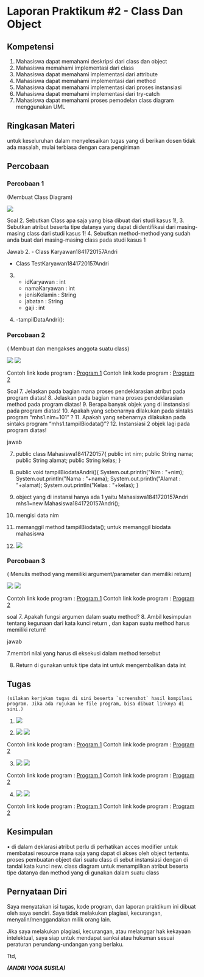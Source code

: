 # Laporan Praktikum #2 - Class Dan Object

## Kompetensi

1) Mahasiswa dapat memahami deskripsi dari class dan object
2) Mahasiswa memahami implementasi dari class
3) Mahasiswa dapat memahami implementasi dari attribute
4) Mahasiswa dapat memahami implementasi dari method
5) Mahasiswa dapat memahami implementasi dari proses instansiasi
6) Mahasiswa dapat memahami implementasi dari try-catch
7) Mahasiswa dapat memahami proses pemodelan class diagram menggunakan UML



## Ringkasan Materi

untuk keseluruhan dalam menyelesaikan tugas yang di berikan dosen tidak ada masalah, mulai terbiasa dengan cara pengiriman 

## Percobaan

### Percobaan 1

(Membuat Class Diagram)


![](img/Karyawan.png)

Soal
2. Sebutkan Class apa saja yang bisa dibuat dari studi kasus 1!,
3. Sebutkan atribut beserta tipe datanya yang dapat diidentifikasi dari masing-masing
class dari studi kasus 1!
4. Sebutkan method-method yang sudah anda buat dari masing-masing class pada studi
kasus 1

Jawab
2. - Class Karyawan1841720157Andri
   - Class TestKaryawan1841720157Andri

3. - idKaryawan : int
   - namaKaryawan : int
   - jenisKelamin : String
   - jabatan : String
   - gaji : int

4. -tampilDataAndri():



### Percobaan 2

( Membuat dan mengakses anggota suatu class)

![](img/Mahasiswa1841720157Andri.png)
![](img/TestMahasiswa1841720157Andri.png)

Contoh link kode program : [Program 1](../../src/2_Class_dan_Object/Mahasiswa1841720157Andri.java)
Contoh link kode program : [Program 2](../../src/2_Class_dan_Object/TestMahasiswa1841720157Andri.java)

Soal
7. Jelaskan pada bagian mana proses pendeklarasian atribut pada program diatas!
8. Jelaskan pada bagian mana proses pendeklarasian method pada program diatas!
9. Berapa banyak objek yang di instansiasi pada program diatas!
10. Apakah yang sebenarnya dilakukan pada sintaks program “mhs1.nim=101” ?
11. Apakah yang sebenarnya dilakukan pada sintaks program “mhs1.tampilBiodata()”? 
12. Instansiasi 2 objek lagi pada program diatas!

jawab

7. public class Mahasiswa1841720157{
    public int nim;
    public String nama;
    public String alamat;
    public String kelas;
}

8. public void  tampilBiodataAndri(){
    System.out.println("Nim    : "+nim);
    System.out.println("Nama    : "+nama);
    System.out.println("Alamat    : "+alamat);
    System.out.println("Kelas    : "+kelas);
}

9. object yang di instansi hanya ada 1 yaitu 
    Mahasiswa1841720157Andri mhs1=new Mahasiswa1841720157Andri();

10. mengisi data nim

11. memanggil method tampilBiodata(); untuk memanggil biodata mahasiswa

12. ![](img/MahasiswaSoal.png)

### Percobaan 3

( Menulis method yang memiliki argument/parameter dan memiliki return)

![](img/Barang1841720157Andri.png)
![](img/TestBarang1841720157Andri.png)

Contoh link kode program : [Program 1](../../src/2_Class_dan_Object/Barang1841720157Andri.java)
Contoh link kode program : [Program 2](../../src/2_Class_dan_Object/TestBarang1841720157Andri.java)

soal
7. Apakah fungsi argumen dalam suatu method?
8. Ambil kesimpulan tentang kegunaan dari kata kunci return , dan kapan suatu method harus memiliki return!

jawab

7.membri nilai yang harus di eksekusi dalam method tersebut

8. Return di gunakan untuk tipe data int untuk mengembalikan data int


## Tugas
 
    (silakan kerjakan tugas di sini beserta `screenshot` hasil kompilasi program. Jika ada rujukan ke file program, bisa dibuat linknya di sini.)

1. ![](img/DiagramPenyimpanan.jpg)


2. ![](img/Sewa1841720157Andri.png)
   ![](img/SewaDemo1841720157Andri.png)

Contoh link kode program : [Program 1](../../src/2_Class_dan_Object/Sewa1841720157Andri.java)
Contoh link kode program : [Program 2](../../src/2_Class_dan_Object/SewaDemo1841720157Andri.java)


3. ![](img/Lingkaran1841720157Andri.png)
   ![](img/LingkaranDemo1841720157Andri.png)

Contoh link kode program : [Program 1](../../src/2_Class_dan_Object/Sewa1841720157Andri.java)
Contoh link kode program : [Program 2](../../src/2_Class_dan_Object/SewaDemo1841720157Andri.java)


4. ![](img/BarangDua1841720157Andri.png)
   ![](img/BarangDuaDemo1841720157Andri.png)

Contoh link kode program : [Program 1](../../src/2_Class_dan_Object/BarangDua1841720157Andri.java)
Contoh link kode program : [Program 2](../../src/2_Class_dan_Object/BarangDuaDemo1841720157Andri.java)

## Kesimpulan

•	di dalam deklarasi atribut perlu  di perhatikan acces modifier untuk membatasi resource mana saja yang dapat di akses oleh object tertentu.
proses pembuatan object dari suatu class di sebut instansiasi dengan di tandai kata kunci new. class diagram untuk menampilkan atribut beserta tipe datanya dan method yang di gunakan dalam suatu class



## Pernyataan Diri

Saya menyatakan isi tugas, kode program, dan laporan praktikum ini dibuat oleh saya sendiri. Saya tidak melakukan plagiasi, kecurangan, menyalin/menggandakan milik orang lain.

Jika saya melakukan plagiasi, kecurangan, atau melanggar hak kekayaan intelektual, saya siap untuk mendapat sanksi atau hukuman sesuai peraturan perundang-undangan yang berlaku.

Ttd,

***(ANDRI YOGA SUSILA)***